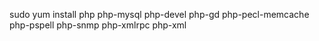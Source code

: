 sudo yum install php php-mysql php-devel php-gd php-pecl-memcache php-pspell php-snmp php-xmlrpc php-xml
